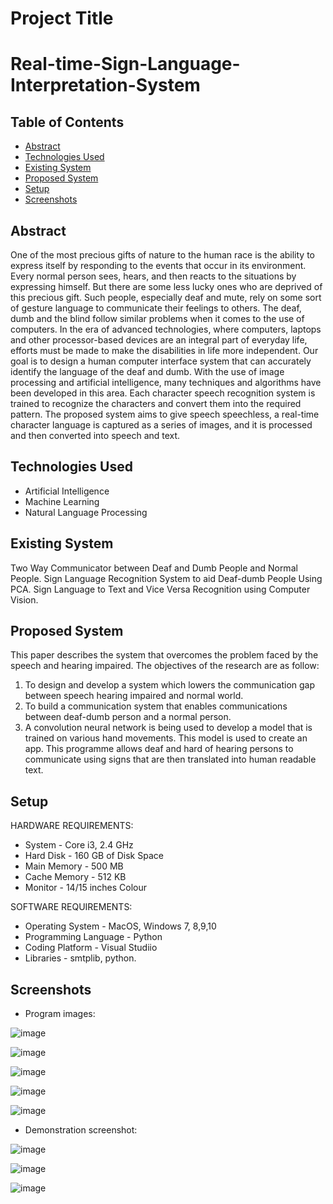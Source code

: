 # Project Title
# Real-time-Sign-Language-Interpretation-System

## Table of Contents
* [Abstract](#abstract)
* [Technologies Used](#technologies-used)
* [Existing System](#existing-system)
* [Proposed System](#proposed-system)
* [Setup](#setup)
* [Screenshots](#screenshots)

## Abstract
One of the most precious gifts of nature to the human race is the ability to express itself by responding to the events that occur in its environment. Every normal person sees, hears, and then reacts to the situations by expressing himself. But there are some less lucky ones who are deprived of this precious gift. Such people, especially deaf and mute, rely on some sort of gesture language to communicate their feelings to others. The deaf, dumb and the blind follow similar problems when it comes to the use of computers. In the era of advanced technologies, where computers, laptops and other processor-based devices are an integral part of everyday life, efforts must be made to make the disabilities in life more independent. Our goal is to design a human computer interface system that can accurately identify the language of the deaf and dumb. With the use of image processing and artificial intelligence, many techniques and algorithms have been developed in this area. Each character speech recognition system is trained to recognize the characters and convert them into the required pattern. The proposed system aims to give speech speechless, a real-time character language is captured as a series of images, and it is processed and then converted into speech and text.

## Technologies Used
- Artificial Intelligence
- Machine Learning
- Natural Language Processing

## Existing System
Two Way Communicator between Deaf and Dumb People and Normal People.
Sign Language Recognition System to aid Deaf-dumb People Using PCA.
Sign Language to Text and Vice Versa Recognition using Computer Vision.

## Proposed System
This paper describes the system that overcomes the problem faced by the speech and hearing impaired. The objectives of the research are as follow: 
1. To design and develop a system which lowers the communication gap between speech hearing impaired and normal world. 
2. To build a communication system that enables communications between deaf-dumb person and a normal person. 
3. A convolution neural network is being used to develop a model that is trained on various hand movements. This model is used to create an app. This programme allows deaf and hard of hearing persons to communicate using signs that are then translated into human readable text.

## Setup
HARDWARE REQUIREMENTS:

  - System	           -      Core i3, 2.4 GHz
  - Hard Disk	         -      160 GB of Disk Space
  - Main Memory        -      500 MB
  - Cache Memory       -      512 KB 
  - Monitor	           -      14/15 inches Colour

SOFTWARE REQUIREMENTS:

 - Operating System	         -      MacOS, Windows 7, 8,9,10
 - Programming Language      -      Python
 - Coding Platform           -      Visual Studiio
 - Libraries	               -      smtplib, python.
 
## Screenshots

- Program images:

![image](https://user-images.githubusercontent.com/84370672/205817119-928dbf26-c801-43be-a7a2-7c0a98b9114a.png)

![image](https://user-images.githubusercontent.com/84370672/205817242-4d65f219-7a3d-48cb-bc65-7277ea865d67.png)

![image](https://user-images.githubusercontent.com/84370672/205817288-29e44f40-3270-4cf1-b14f-b82ecfd63e3a.png)

![image](https://user-images.githubusercontent.com/84370672/205817319-433fdd8a-b845-4902-a864-e27aae39ea77.png)

![image](https://user-images.githubusercontent.com/84370672/205817344-2ee47157-11aa-4678-9888-378fe670a62c.png)


- Demonstration screenshot:

![image](https://user-images.githubusercontent.com/84370672/205817460-b7918305-9e5f-450f-b849-39ae157e51ae.png)

![image](https://user-images.githubusercontent.com/84370672/205817486-163ae693-bc9f-4023-b4ad-74af88a23d6b.png)


![image](https://user-images.githubusercontent.com/84370672/205817508-0ebb4556-5c67-4db2-8296-2056305b73ac.png)




